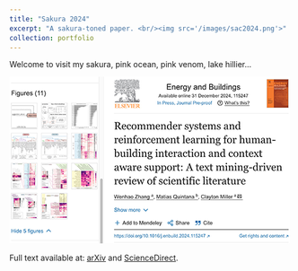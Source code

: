 ```yaml
---
title: "Sakura 2024"
excerpt: "A sakura-toned paper. <br/><img src='/images/sac2024.png'>"
collection: portfolio
---
```


Welcome to visit my sakura, pink ocean, pink venom, lake hillier... 

<img src="/images/sakurapaper.png" alt="Sakura 2024" width="500"/>

Full text available at: [arXiv](https://arxiv.org/abs/2411.08734) and [ScienceDirect](https://www-sciencedirect-com.libproxy1.nus.edu.sg/science/article/pii/S037877882401363X).
